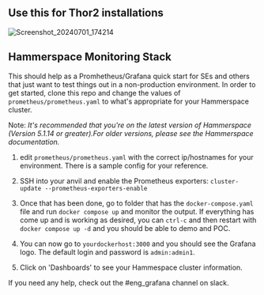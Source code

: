 ## Use this for Thor2 installations
![Screenshot_20240701_174214](https://github.com/kbkuebler/Monitoring/assets/19337069/cdcb044c-e444-4975-b116-44019b5a155c)

## Hammerspace Monitoring Stack

This should help as a Promhetheus/Grafana quick start for SEs and others that just want to test things out in a non-production environment.
In order to get started, clone this repo and change the values of `prometheus/prometheus.yaml` to what's appropriate for your Hammerspace cluster.

Note: *It's recommended that you're on the latest version of Hammerspace (Version 5.1.14 or greater).For older versions, please see the Hammerspace documentation.*

1. edit `prometheus/prometheus.yaml` with the correct ip/hostnames for your environment. There is a sample config for your reference. 

2. SSH into your anvil and enable the Prometheus exporters:
`cluster-update --prometheus-exporters-enable`

3. Once that has been done, go to folder that has the `docker-compose.yaml` file and run `docker compose up` and monitor the output. If everything has come up and is working as desired, you can `ctrl-c` and then restart with `docker compose up -d` and you should be able to demo and POC.

4. You can now go to `yourdockerhost:3000` and you should see the Grafana logo. The default login and password is `admin:admin1`. 

5. Click on 'Dashboards' to see your Hammespace cluster information.

If you need any help, check out the #eng_grafana channel on slack.
